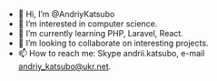 - 👋 Hi, I’m @AndriyKatsubo
- 👀 I’m interested in computer science.
- 🌱 I’m currently learning PHP, Laravel, React.
- 💞️ I’m looking to collaborate on interesting projects.
- 📫 How to reach me: Skype andrii.katsubo, e-mail andriy_katsubo@ukr.net.

<!---
AndriyKatsubo/AndriyKatsubo is a ✨ special ✨ repository because its `README.md` (this file) appears on your GitHub profile.
You can click the Preview link to take a look at your changes.
--->
